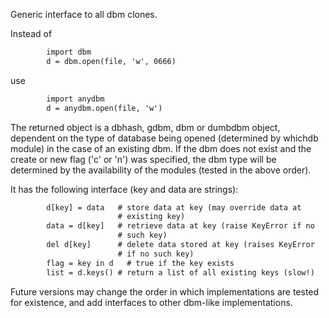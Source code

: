 Generic interface to all dbm clones.

Instead of
```html
        import dbm
        d = dbm.open(file, 'w', 0666)
```
use
```html
        import anydbm
        d = anydbm.open(file, 'w')
```
The returned object is a dbhash, gdbm, dbm or dumbdbm object,
dependent on the type of database being opened (determined by whichdb
module) in the case of an existing dbm. If the dbm does not exist and
the create or new flag ('c' or 'n') was specified, the dbm type will
be determined by the availability of the modules (tested in the above
order).

It has the following interface (key and data are strings):
```html
        d[key] = data   # store data at key (may override data at
                        # existing key)
        data = d[key]   # retrieve data at key (raise KeyError if no
                        # such key)
        del d[key]      # delete data stored at key (raises KeyError
                        # if no such key)
        flag = key in d   # true if the key exists
        list = d.keys() # return a list of all existing keys (slow!)
```
Future versions may change the order in which implementations are
tested for existence, and add interfaces to other dbm-like
implementations.
